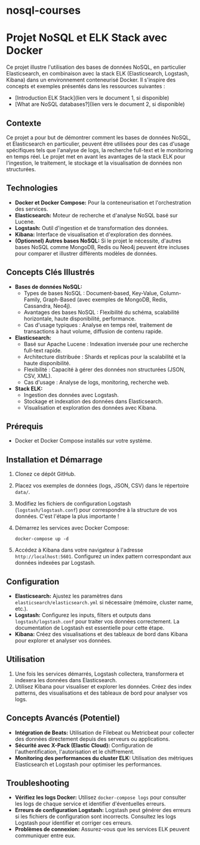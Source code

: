 # nosql-courses

# Projet NoSQL et ELK Stack avec Docker

Ce projet illustre l'utilisation des bases de données NoSQL, en particulier Elasticsearch, en combinaison avec la stack ELK (Elasticsearch, Logstash, Kibana) dans un environnement conteneurisé Docker. Il s'inspire des concepts et exemples présentés dans les ressources suivantes :

*   [Introduction ELK Stack](lien vers le document 1, si disponible)
*   [What are NoSQL databases?](lien vers le document 2, si disponible)

## Contexte

Ce projet a pour but de démontrer comment les bases de données NoSQL, et Elasticsearch en particulier, peuvent être utilisées pour des cas d'usage spécifiques tels que l'analyse de logs, la recherche full-text et le monitoring en temps réel. Le projet met en avant les avantages de la stack ELK pour l'ingestion, le traitement, le stockage et la visualisation de données non structurées.

## Technologies

*   **Docker et Docker Compose:** Pour la conteneurisation et l'orchestration des services.
*   **Elasticsearch:** Moteur de recherche et d'analyse NoSQL basé sur Lucene.
*   **Logstash:** Outil d'ingestion et de transformation des données.
*   **Kibana:** Interface de visualisation et d'exploration des données.
*   **(Optionnel) Autres bases NoSQL:**  Si le projet le nécessite, d'autres bases NoSQL comme MongoDB, Redis ou Neo4j peuvent être incluses pour comparer et illustrer différents modèles de données.

## Concepts Clés Illustrés

*   **Bases de données NoSQL:**
    *   Types de bases NoSQL : Document-based, Key-Value, Column-Family, Graph-Based (avec exemples de MongoDB, Redis, Cassandra, Neo4j).
    *   Avantages des bases NoSQL : Flexibilité du schéma, scalabilité horizontale, haute disponibilité, performance.
    *   Cas d'usage typiques : Analyse en temps réel, traitement de transactions à haut volume, diffusion de contenu rapide.
*   **Elasticsearch:**
    *   Basé sur Apache Lucene : Indexation inversée pour une recherche full-text rapide.
    *   Architecture distribuée : Shards et replicas pour la scalabilité et la haute disponibilité.
    *   Flexibilité : Capacité à gérer des données non structurées (JSON, CSV, XML).
    *   Cas d'usage : Analyse de logs, monitoring, recherche web.
*   **Stack ELK:**
    *   Ingestion des données avec Logstash.
    *   Stockage et indexation des données dans Elasticsearch.
    *   Visualisation et exploration des données avec Kibana.


## Prérequis

*   Docker et Docker Compose installés sur votre système.

## Installation et Démarrage

1.  Clonez ce dépôt GitHub.
2.  Placez vos exemples de données (logs, JSON, CSV) dans le répertoire `data/`.
3.  Modifiez les fichiers de configuration Logstash (`logstash/logstash.conf`) pour correspondre à la structure de vos données. C'est l'étape la plus importante !
4.  Démarrez les services avec Docker Compose:

    ```
    docker-compose up -d
    ```

5.  Accédez à Kibana dans votre navigateur à l'adresse `http://localhost:5601`. Configurez un index pattern correspondant aux données indexées par Logstash.

## Configuration

*   **Elasticsearch:**  Ajustez les paramètres dans `elasticsearch/elasticsearch.yml` si nécessaire (mémoire, cluster name, etc.).
*   **Logstash:** Configurez les inputs, filters et outputs dans `logstash/logstash.conf` pour traiter vos données correctement. La documentation de Logstash est essentielle pour cette étape.
*   **Kibana:**  Créez des visualisations et des tableaux de bord dans Kibana pour explorer et analyser vos données.

## Utilisation

1.  Une fois les services démarrés, Logstash collectera, transformera et indexera les données dans Elasticsearch.
2.  Utilisez Kibana pour visualiser et explorer les données.  Créez des index patterns, des visualisations et des tableaux de bord pour analyser vos logs.

## Concepts Avancés (Potentiel)

*   **Intégration de Beats:** Utilisation de Filebeat ou Metricbeat pour collecter des données directement depuis des serveurs ou applications.
*   **Sécurité avec X-Pack (Elastic Cloud):** Configuration de l'authentification, l'autorisation et le chiffrement.
*   **Monitoring des performances du cluster ELK:** Utilisation des métriques Elasticsearch et Logstash pour optimiser les performances.

## Troubleshooting

*   **Vérifiez les logs Docker:** Utilisez `docker-compose logs` pour consulter les logs de chaque service et identifier d'éventuelles erreurs.
*   **Erreurs de configuration Logstash:** Logstash peut générer des erreurs si les fichiers de configuration sont incorrects.  Consultez les logs Logstash pour identifier et corriger ces erreurs.
*   **Problèmes de connexion:** Assurez-vous que les services ELK peuvent communiquer entre eux.



